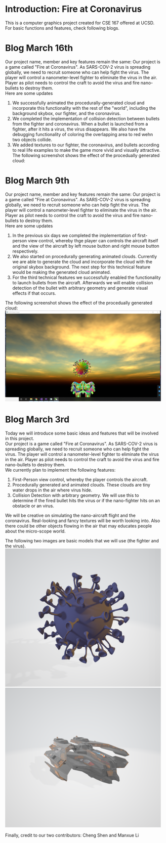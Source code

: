 # Introduction: Fire at Coronavirus
This is a computer graphics project created for CSE 167 offered at UCSD. For basic functions and features, check following blogs.

# Blog March 16th
Our project name, member and key features remain the same: Our project is a game called "Fire at Coronavirus". As SARS-COV-2 virus is spreading globally, we need to recruit someone who can help fight the virus. The player will control a nanometer-level fighter to eliminate the virus in the air. Player as pilot needs to control the craft to avoid the virus and fire nano-bullets to destroy them.\
Here are some updates
1. We successfully animated the procedurally-generated cloud and incorporate this functionality with the rest of the "world", including the background skybox, our fighter, and the coronavirus.
2. We completed the implementation of collision detection between bullets from the fighter and coronavirus. When a bullet is launched from a fighter, after it hits a virus, the virus disappears. We also have the debugging functionality of coloring the overlapping area to red wehn two objects collide.
3. We added textures to our fighter, the coronavirus, and bullets according to real life examples to make the game more vivid and visually attractive. 
The following screenshot shows the effect of the procedually generated cloud: 


# Blog March 9th
Our project name, member and key features remain the same: Our project is a game called "Fire at Coronavirus". As SARS-COV-2 virus is spreading globally, we need to recruit someone who can help fight the virus. The player will control a nanometer-level fighter to eliminate the virus in the air. Player as pilot needs to control the craft to avoid the virus and fire nano-bullets to destroy them.\
Here are some updates
1. In the previous six days we completed the implementation of first-person view control, whereby thge player can controls the aircraft itself and the view of the aircraft by left mouse button and right mouse button respectively. 
2. We also started on procedurally generating animated clouds. Currently we are able to generate the cloud and incorporate the cloud with the original skybox background. The next step for this technical feature would be making the generated cloud animated. 
3. For the third technical features we successfully enabled the functionality to launch bullets from the aircraft. Afterwards we will enable collision detection of the bullet with arbitrary geometry and generate visual effects if that occurs.

The following screenshot shows the effect of the procedually generated cloud: 
![Image of Cloud](./Pictures/plane_with_cloud.png)

# Blog March 3rd
Today we will introduce some basic ideas and features that will be involved in this project. \
Our project is a game called "Fire at Coronavirus". As SARS-COV-2 virus is spreading globally, we need to recruit someone who can help fight the virus. The player will control a nanometer-level fighter to eliminate the virus in the air. Player as pilot needs to control the craft to avoid the virus and fire nano-bullets to destroy them.\
We currently plan to implement the following features:
1. First-Person view control, whereby the player controls the aircraft.
2. Procedurally generated and animated clouds. These clouds are tiny water drops in the air where virus hide.
3. Collision Detection with arbitrary geometry. We will use this to determine if the fired bullet hits the virus or if the nano-fighter hits on an obstacle or an virus.

We will be creative on simulating the nano-aircraft flight and the coronavirus. Real-looking and fancy textures will be worth looking into. Also there could be other objects flowing in the air that may educates people about the micro-scope world.

The following two images are basic models that we will use (the fighter and the virus).
![Image of Virus](./Pictures/virus_screenshot.PNG)
![Image of Virus](./Pictures/fighter_screenshot.PNG)

Finally, credit to our two contributors: Cheng Shen and Manxue Li

